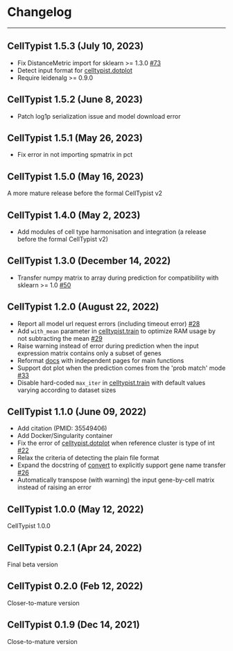 # Changelog
*********************************
## CellTypist 1.5.3 (July 10, 2023)
- Fix DistanceMetric import for sklearn >= 1.3.0 [#73](https://github.com/Teichlab/celltypist/issues/73)
- Detect input format for [celltypist.dotplot](https://celltypist.readthedocs.io/en/latest/celltypist.dotplot.html)
- Require leidenalg >= 0.9.0
## CellTypist 1.5.2 (June 8, 2023)
- Patch log1p serialization issue and model download error
## CellTypist 1.5.1 (May 26, 2023)
- Fix error in not importing spmatrix in pct
## CellTypist 1.5.0 (May 16, 2023)
A more mature release before the formal CellTypist v2
## CellTypist 1.4.0 (May 2, 2023)
- Add modules of cell type harmonisation and integration (a release before the formal CellTypist v2)
## CellTypist 1.3.0 (December 14, 2022)
- Transfer numpy matrix to array during prediction for compatibility with sklearn >= 1.0 [#50](https://github.com/Teichlab/celltypist/issues/50)
## CellTypist 1.2.0 (August 22, 2022)
- Report all model url request errors (including timeout error) [#28](https://github.com/Teichlab/celltypist/issues/28)
- Add `with_mean` parameter in [celltypist.train](https://celltypist.readthedocs.io/en/latest/celltypist.train.html) to optimize RAM usage by not subtracting the mean [#29](https://github.com/Teichlab/celltypist/issues/29)
- Raise warning instead of error during prediction when the input expression matrix contains only a subset of genes
- Reformat [docs](https://celltypist.readthedocs.io/en/latest/?badge=latest#) with independent pages for main functions
- Support dot plot when the prediction comes from the 'prob match' mode [#33](https://github.com/Teichlab/celltypist/issues/33)
- Disable hard-coded `max_iter` in [celltypist.train](https://celltypist.readthedocs.io/en/latest/celltypist.train.html) with default values varying according to dataset sizes
## CellTypist 1.1.0 (June 09, 2022)
- Add citation (PMID: 35549406)
- Add Docker/Singularity container
- Fix the error of [celltypist.dotplot](https://celltypist.readthedocs.io/en/latest/celltypist.dotplot.html) when reference cluster is type of int [#22](https://github.com/Teichlab/celltypist/issues/22)
- Relax the criteria of detecting the plain file format
- Expand the docstring of [convert](https://celltypist.readthedocs.io/en/latest/celltypist.models.Model.html#celltypist.models.Model.convert) to explicitly support gene name transfer [#26](https://github.com/Teichlab/celltypist/issues/26)
- Automatically transpose (with warning) the input gene-by-cell matrix instead of raising an error
## CellTypist 1.0.0 (May 12, 2022)
CellTypist 1.0.0
## CellTypist 0.2.1 (Apr 24, 2022)
Final beta version
## CellTypist 0.2.0 (Feb 12, 2022)
Closer-to-mature version
## CellTypist 0.1.9 (Dec 14, 2021)
Close-to-mature version
